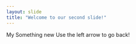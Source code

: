 ```yaml
---
layout: slide
title: "Welcome to our second slide!"
---
```

My Something new
Use the left arrow to go back!
